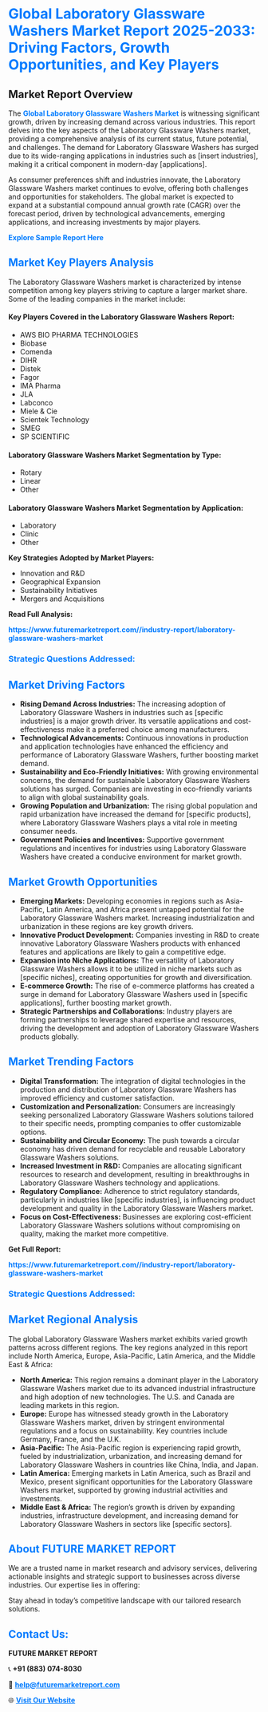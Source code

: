 <h1 style="color: #007BFF;">Global Laboratory Glassware Washers Market Report 2025-2033: Driving Factors, Growth Opportunities, and Key Players</h1>

<section id="overview">
<h2>Market Report Overview</h2>
<p>The <a href="https://www.futuremarketreport.com//industry-report/laboratory-glassware-washers-market" style="color: #007BFF; text-decoration: none;"><strong>Global Laboratory Glassware Washers Market</strong></a> is witnessing significant growth, driven by increasing demand across various industries. This report delves into the key aspects of the Laboratory Glassware Washers market, providing a comprehensive analysis of its current status, future potential, and challenges. The demand for Laboratory Glassware Washers has surged due to its wide-ranging applications in industries such as [insert industries], making it a critical component in modern-day [applications].</p>
<p>As consumer preferences shift and industries innovate, the Laboratory Glassware Washers market continues to evolve, offering both challenges and opportunities for stakeholders. The global market is expected to expand at a substantial compound annual growth rate (CAGR) over the forecast period, driven by technological advancements, emerging applications, and increasing investments by major players.</p>
</section>

<section id="overview">
<p><a href="https://www.futuremarketreport.com//request-sample/reportId=48933" style="color: #007BFF; text-decoration: none;"><strong>Explore Sample Report Here</strong></a></p>
</section>

<section id="key-players">
<h2 style="color: #007BFF;">Market Key Players Analysis</h2>
<p>The Laboratory Glassware Washers market is characterized by intense competition among key players striving to capture a larger market share. Some of the leading companies in the market include:</p>
<h4>Key Players Covered in the Laboratory Glassware Washers Report:</h4>
<ul><li>AWS BIO PHARMA TECHNOLOGIES</li><li>Biobase</li><li>Comenda</li><li>DIHR</li><li>Distek</li><li>Fagor</li><li>IMA Pharma</li><li>JLA</li><li>Labconco</li><li>Miele &amp; Cie</li><li>Scientek Technology</li><li>SMEG</li><li>SP SCIENTIFIC</li></ul>
<h4>Laboratory Glassware Washers Market Segmentation by Type:</h4>
<ul><li>Rotary</li><li>Linear</li><li>Other</li></ul>

<h4>Laboratory Glassware Washers Market Segmentation by Application:</h4>
<ul><li>Laboratory</li><li>Clinic</li><li>Other</li></ul>
<p><strong>Key Strategies Adopted by Market Players:</strong></p>
<ul>
<li>Innovation and R&D</li>
<li>Geographical Expansion</li>
<li>Sustainability Initiatives</li>
<li>Mergers and Acquisitions</li>
</ul>
</section>

<section>
<p><strong>Read Full Analysis: </strong></p><a href="https://www.futuremarketreport.com//industry-report/laboratory-glassware-washers-market" style="color: #007BFF; text-decoration: none;"><strong>https://www.futuremarketreport.com//industry-report/laboratory-glassware-washers-market</strong></a>
<h3 style="color: #007BFF;">Strategic Questions Addressed:</h3>
</section>

<section id="driving-factors">
<h2 style="color: #007BFF;">Market Driving Factors</h2>
<ul>
<li><strong>Rising Demand Across Industries:</strong> The increasing adoption of Laboratory Glassware Washers in industries such as [specific industries] is a major growth driver. Its versatile applications and cost-effectiveness make it a preferred choice among manufacturers.</li>
<li><strong>Technological Advancements:</strong> Continuous innovations in production and application technologies have enhanced the efficiency and performance of Laboratory Glassware Washers, further boosting market demand.</li>
<li><strong>Sustainability and Eco-Friendly Initiatives:</strong> With growing environmental concerns, the demand for sustainable Laboratory Glassware Washers solutions has surged. Companies are investing in eco-friendly variants to align with global sustainability goals.</li>
<li><strong>Growing Population and Urbanization:</strong> The rising global population and rapid urbanization have increased the demand for [specific products], where Laboratory Glassware Washers plays a vital role in meeting consumer needs.</li>
<li><strong>Government Policies and Incentives:</strong> Supportive government regulations and incentives for industries using Laboratory Glassware Washers have created a conducive environment for market growth.</li>
</ul>
</section>

<section id="growth-opportunities">
<h2 style="color: #007BFF;">Market Growth Opportunities</h2>
<ul>
<li><strong>Emerging Markets:</strong> Developing economies in regions such as Asia-Pacific, Latin America, and Africa present untapped potential for the Laboratory Glassware Washers market. Increasing industrialization and urbanization in these regions are key growth drivers.</li>
<li><strong>Innovative Product Development:</strong> Companies investing in R&D to create innovative Laboratory Glassware Washers products with enhanced features and applications are likely to gain a competitive edge.</li>
<li><strong>Expansion into Niche Applications:</strong> The versatility of Laboratory Glassware Washers allows it to be utilized in niche markets such as [specific niches], creating opportunities for growth and diversification.</li>
<li><strong>E-commerce Growth:</strong> The rise of e-commerce platforms has created a surge in demand for Laboratory Glassware Washers used in [specific applications], further boosting market growth.</li>
<li><strong>Strategic Partnerships and Collaborations:</strong> Industry players are forming partnerships to leverage shared expertise and resources, driving the development and adoption of Laboratory Glassware Washers products globally.</li>
</ul>
</section>

<section id="trending-factors">
<h2 style="color: #007BFF;">Market Trending Factors</h2>
<ul>
<li><strong>Digital Transformation:</strong> The integration of digital technologies in the production and distribution of Laboratory Glassware Washers has improved efficiency and customer satisfaction.</li>
<li><strong>Customization and Personalization:</strong> Consumers are increasingly seeking personalized Laboratory Glassware Washers solutions tailored to their specific needs, prompting companies to offer customizable options.</li>
<li><strong>Sustainability and Circular Economy:</strong> The push towards a circular economy has driven demand for recyclable and reusable Laboratory Glassware Washers solutions.</li>
<li><strong>Increased Investment in R&D:</strong> Companies are allocating significant resources to research and development, resulting in breakthroughs in Laboratory Glassware Washers technology and applications.</li>
<li><strong>Regulatory Compliance:</strong> Adherence to strict regulatory standards, particularly in industries like [specific industries], is influencing product development and quality in the Laboratory Glassware Washers market.</li>
<li><strong>Focus on Cost-Effectiveness:</strong> Businesses are exploring cost-efficient Laboratory Glassware Washers solutions without compromising on quality, making the market more competitive.</li>
</ul>
</section>

<section>
<p><strong>Get Full Report: </strong></p><a href="https://www.futuremarketreport.com//industry-report/laboratory-glassware-washers-market" style="color: #007BFF; text-decoration: none;"><strong>https://www.futuremarketreport.com//industry-report/laboratory-glassware-washers-market</strong></a>
<h3 style="color: #007BFF;">Strategic Questions Addressed:</h3>
</section>


<section id="regional-analysis">
<h2 style="color: #007BFF;">Market Regional Analysis</h2>
<p>The global Laboratory Glassware Washers market exhibits varied growth patterns across different regions. The key regions analyzed in this report include North America, Europe, Asia-Pacific, Latin America, and the Middle East & Africa:</p>
<ul>
<li><strong>North America:</strong> This region remains a dominant player in the Laboratory Glassware Washers market due to its advanced industrial infrastructure and high adoption of new technologies. The U.S. and Canada are leading markets in this region.</li>
<li><strong>Europe:</strong> Europe has witnessed steady growth in the Laboratory Glassware Washers market, driven by stringent environmental regulations and a focus on sustainability. Key countries include Germany, France, and the U.K.</li>
<li><strong>Asia-Pacific:</strong> The Asia-Pacific region is experiencing rapid growth, fueled by industrialization, urbanization, and increasing demand for Laboratory Glassware Washers in countries like China, India, and Japan.</li>
<li><strong>Latin America:</strong> Emerging markets in Latin America, such as Brazil and Mexico, present significant opportunities for the Laboratory Glassware Washers market, supported by growing industrial activities and investments.</li>
<li><strong>Middle East & Africa:</strong> The region’s growth is driven by expanding industries, infrastructure development, and increasing demand for Laboratory Glassware Washers in sectors like [specific sectors].</li>
</ul>
</section>

<footer>
<h2 style="color: #007BFF;">About FUTURE MARKET REPORT</h2>
<p>We are a trusted name in market research and advisory services, delivering actionable insights and strategic support to businesses across diverse industries. Our expertise lies in offering:</p>

<p>Stay ahead in today’s competitive landscape with our tailored research solutions.</p>

<h2 style="color: #007BFF;">Contact Us:</h2>
<p><strong>FUTURE MARKET REPORT</strong></p>
<p>📞 <strong>+91 (883) 074-8030</strong></p>
<p>📧 <strong><a href="mailto:help@futuremarketreport.com" style="color: #007BFF;">help@futuremarketreport.com</a></strong></p>
<p>🌐 <strong><a href="https://www.futuremarketreport.com/" style="color: #007BFF;">Visit Our Website</a></strong></p>
</footer>